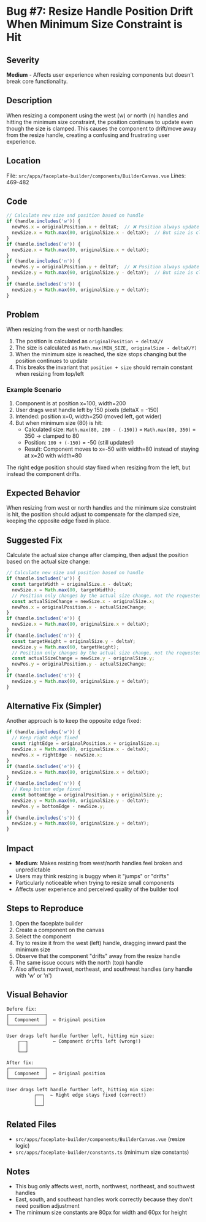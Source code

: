 # Bug #7: Resize Handle Position Drift When Minimum Size Constraint is Hit

## Severity
**Medium** - Affects user experience when resizing components but doesn't break core functionality.

## Description
When resizing a component using the west (w) or north (n) handles and hitting the minimum size constraint, the position continues to update even though the size is clamped. This causes the component to drift/move away from the resize handle, creating a confusing and frustrating user experience.

## Location
File: `src/apps/faceplate-builder/components/BuilderCanvas.vue`
Lines: 469-482

## Code
```typescript
// Calculate new size and position based on handle
if (handle.includes('w')) {
  newPos.x = originalPosition.x + deltaX;  // ❌ Position always updates
  newSize.x = Math.max(80, originalSize.x - deltaX);  // But size is clamped
}
if (handle.includes('e')) {
  newSize.x = Math.max(80, originalSize.x + deltaX);
}
if (handle.includes('n')) {
  newPos.y = originalPosition.y + deltaY;  // ❌ Position always updates
  newSize.y = Math.max(60, originalSize.y - deltaY);  // But size is clamped
}
if (handle.includes('s')) {
  newSize.y = Math.max(60, originalSize.y + deltaY);
}
```

## Problem
When resizing from the west or north handles:
1. The position is calculated as `originalPosition + deltaX/Y`
2. The size is calculated as `Math.max(MIN_SIZE, originalSize - deltaX/Y)`
3. When the minimum size is reached, the size stops changing but the position continues to update
4. This breaks the invariant that `position + size` should remain constant when resizing from top/left

### Example Scenario
1. Component is at position x=100, width=200
2. User drags west handle left by 150 pixels (deltaX = -150)
3. Intended: position x=0, width=250 (moved left, got wider)
4. But when minimum size (80) is hit:
   - Calculated size: `Math.max(80, 200 - (-150))` = `Math.max(80, 350)` = 350 → clamped to 80
   - Position: `100 + (-150)` = -50 (still updates!)
   - Result: Component moves to x=-50 with width=80 instead of staying at x=20 with width=80

The right edge position should stay fixed when resizing from the left, but instead the component drifts.

## Expected Behavior
When resizing from west or north handles and the minimum size constraint is hit, the position should adjust to compensate for the clamped size, keeping the opposite edge fixed in place.

## Suggested Fix
Calculate the actual size change after clamping, then adjust the position based on the actual size change:

```typescript
// Calculate new size and position based on handle
if (handle.includes('w')) {
  const targetWidth = originalSize.x - deltaX;
  newSize.x = Math.max(80, targetWidth);
  // Position only changes by the actual size change, not the requested delta
  const actualSizeChange = newSize.x - originalSize.x;
  newPos.x = originalPosition.x - actualSizeChange;
}
if (handle.includes('e')) {
  newSize.x = Math.max(80, originalSize.x + deltaX);
}
if (handle.includes('n')) {
  const targetHeight = originalSize.y - deltaY;
  newSize.y = Math.max(60, targetHeight);
  // Position only changes by the actual size change, not the requested delta
  const actualSizeChange = newSize.y - originalSize.y;
  newPos.y = originalPosition.y - actualSizeChange;
}
if (handle.includes('s')) {
  newSize.y = Math.max(60, originalSize.y + deltaY);
}
```

## Alternative Fix (Simpler)
Another approach is to keep the opposite edge fixed:

```typescript
if (handle.includes('w')) {
  // Keep right edge fixed
  const rightEdge = originalPosition.x + originalSize.x;
  newSize.x = Math.max(80, originalSize.x - deltaX);
  newPos.x = rightEdge - newSize.x;
}
if (handle.includes('e')) {
  newSize.x = Math.max(80, originalSize.x + deltaX);
}
if (handle.includes('n')) {
  // Keep bottom edge fixed
  const bottomEdge = originalPosition.y + originalSize.y;
  newSize.y = Math.max(60, originalSize.y - deltaY);
  newPos.y = bottomEdge - newSize.y;
}
if (handle.includes('s')) {
  newSize.y = Math.max(60, originalSize.y + deltaY);
}
```

## Impact
- **Medium**: Makes resizing from west/north handles feel broken and unpredictable
- Users may think resizing is buggy when it "jumps" or "drifts"
- Particularly noticeable when trying to resize small components
- Affects user experience and perceived quality of the builder tool

## Steps to Reproduce
1. Open the faceplate builder
2. Create a component on the canvas
3. Select the component
4. Try to resize it from the west (left) handle, dragging inward past the minimum size
5. Observe that the component "drifts" away from the resize handle
6. The same issue occurs with the north (top) handle
7. Also affects northwest, northeast, and southwest handles (any handle with 'w' or 'n')

## Visual Behavior
```
Before fix:
┌─────────────┐
│  Component  │  ← Original position
└─────────────┘

User drags left handle further left, hitting min size:
    ┌──┐         ← Component drifts left (wrong!)
    │  │
    └──┘

After fix:
┌─────────────┐
│  Component  │  ← Original position
└─────────────┘

User drags left handle further left, hitting min size:
          ┌──┐  ← Right edge stays fixed (correct!)
          │  │
          └──┘
```

## Related Files
- `src/apps/faceplate-builder/components/BuilderCanvas.vue` (resize logic)
- `src/apps/faceplate-builder/constants.ts` (minimum size constants)

## Notes
- This bug only affects west, north, northwest, northeast, and southwest handles
- East, south, and southeast handles work correctly because they don't need position adjustment
- The minimum size constants are 80px for width and 60px for height
